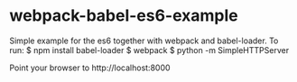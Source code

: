 # webpack-babel-es6-example
Simple example for the es6 together with webpack and babel-loader. To run:
$ npm install babel-loader
$ webpack
$ python -m SimpleHTTPServer

Point your browser to http://localhost:8000
